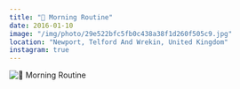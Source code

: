 ```yaml
---
title: "🐛 Morning Routine"
date: 2016-01-10
image: "/img/photo/29e522bfc5fb0c438a38f1d260f505c9.jpg"
location: "Newport, Telford And Wrekin, United Kingdom"
instagram: true
---
```


![🐛 Morning Routine](/img/photo/29e522bfc5fb0c438a38f1d260f505c9.jpg)
